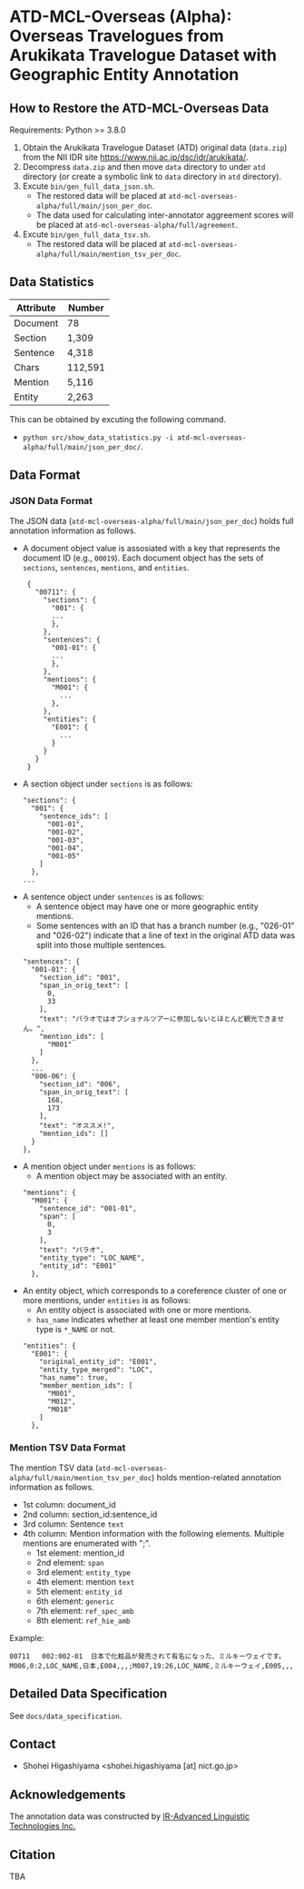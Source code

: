 # ATD-MCL-Overseas (Alpha): Overseas Travelogues from Arukikata Travelogue Dataset with Geographic Entity Annotation

## How to Restore the ATD-MCL-Overseas Data

Requirements: Python >= 3.8.0

1. Obtain the Arukikata Travelogue Dataset (ATD) original data (`data.zip`) from the NII IDR site <https://www.nii.ac.jp/dsc/idr/arukikata/>.
1. Decompress `data.zip` and then move `data` directory to under `atd` directory (or create a symbolic link to `data` directory in `atd` directory).
1. Excute `bin/gen_full_data_json.sh`.
    - The restored data will be placed at `atd-mcl-overseas-alpha/full/main/json_per_doc`.
    - The data used for calculating inter-annotator aggreement scores will be placed at `atd-mcl-overseas-alpha/full/agreement`.
1. Excute `bin/gen_full_data_tsv.sh`.
    - The restored data will be placed at `atd-mcl-overseas-alpha/full/main/mention_tsv_per_doc`.

## Data Statistics

|Attribute          |Number |
|--                 |--     |
|Document           |     78|
|Section            |  1,309|
|Sentence           |  4,318|
|Chars              |112,591|
|Mention            |  5,116|
|Entity             |  2,263|

This can be obtained by excuting the following command.
- `python src/show_data_statistics.py -i atd-mcl-overseas-alpha/full/main/json_per_doc/`.

## Data Format

### JSON Data Format

The JSON data (`atd-mcl-overseas-alpha/full/main/json_per_doc`) holds full annotation information as follows.

- A document object value is assosiated with a key that represents the  document ID (e.g., `00019`). Each document object has the sets of `sections`, `sentences`, `mentions`, and `entities`.
   ~~~~
    {
      "00711": {
        "sections": {
          "001": {
          ...
          },
        },
        "sentences": {
          "001-01": {
          ...
          },
        },
        "mentions": {
          "M001": {
            ...
          },
        },
        "entities": {
          "E001": {
            ...
          }
        }
      }
    }
    ~~~~
- A section object under `sections` is as follows:
    ~~~~
    "sections": {
      "001": {
        "sentence_ids": [
          "001-01",
          "001-02",
          "001-03",
          "001-04",
          "001-05"
        ]
      },
    ...
    ~~~~
- A sentence object under `sentences` is as follows:
    - A sentence object may have one or more geographic entity mentions.
    - Some sentences with an ID that has a branch number (e.g., "026-01" and "026-02") indicate that a line of text in the original ATD data was split into those multiple sentences.
    ~~~~
    "sentences": {
      "001-01": {
        "section_id": "001",
        "span_in_orig_text": [
          0,
          33
        ],
        "text": "パラオではオプショナルツアーに参加しないとほとんど観光できません。",
        "mention_ids": [
          "M001"
        ]
      },
      ...
      "006-06": {
        "section_id": "006",
        "span_in_orig_text": [
          168,
          173
        ],
        "text": "オススメ!",
        "mention_ids": []
      }
    },
    ~~~~
- A mention object under `mentions` is as follows:
    - A mention object may be associated with an entity.
    ~~~~
    "mentions": {
      "M001": {
        "sentence_id": "001-01",
        "span": [
          0,
          3
        ],
        "text": "パラオ",
        "entity_type": "LOC_NAME",
        "entity_id": "E001"
      },
    ~~~~
- An entity object, which corresponds to a coreference cluster of one or more mentions, under `entities` is as follows:
    - An entity object is associated with one or more mentions.
    - `has_name` indicates whether at least one member mention's entity type is `*_NAME` or not.
    ~~~~
    "entities": {
      "E001": {
        "original_entity_id": "E001",
        "entity_type_merged": "LOC",
        "has_name": true,
        "member_mention_ids": [
          "M001",
          "M012",
          "M018"
        ]
      },
    ~~~~

### Mention TSV Data Format

The mention TSV data (`atd-mcl-overseas-alpha/full/main/mention_tsv_per_doc`) holds mention-related annotation information as follows.

- 1st column: document_id
- 2nd column: section_id:sentence_id
- 3rd column: Sentence `text`
- 4th column: Mention information with the following elements. Multiple mentions are enumerated with ";".
  - 1st element: mention_id
  - 2nd element: `span`
  - 3rd element: `entity_type`
  - 4th element: mention `text`
  - 5th element: `entity_id`
  - 6th element: `generic`
  - 7th element: `ref_spec_amb`
  - 8th element: `ref_hie_amb`

Example:
~~~~
00711	002:002-01	日本で化粧品が発売されて有名になった、ミルキーウェイです。	M006,0:2,LOC_NAME,日本,E004,,,;M007,19:26,LOC_NAME,ミルキーウェイ,E005,,,
~~~~

## Detailed Data Specification

See `docs/data_specification`.

## Contact

- Shohei Higashiyama <shohei.higashiyama [at] nict.go.jp>

## Acknowledgements

The annotation data was constructed by [IR-Advanced Linguistic Technologies Inc.](https://ir-alt.co.jp/)

## Citation

TBA
